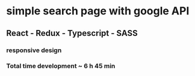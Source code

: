# simple search page with google API

## React - Redux - Typescript - SASS

### responsive design

### Total time development ~ 6 h 45 min

